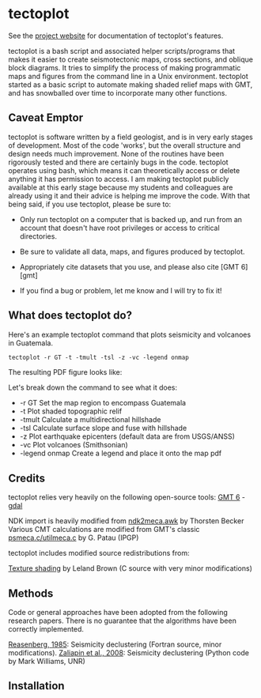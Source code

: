 tectoplot
=========

See the [project website][tectoplot] for documentation of tectoplot's features.

tectoplot is a bash script and associated helper scripts/programs that makes it easier to create seismotectonic maps, cross sections, and oblique block diagrams. It tries to simplify the process of making programmatic maps and figures from the command line in a Unix environment. tectoplot started as a basic script to automate making shaded relief maps with GMT, and has snowballed over time to incorporate many other functions.

Caveat Emptor
-------------

tectoplot is software written by a field geologist, and is in very early stages of development. Most of the code 'works', but the overall structure and design needs much improvement. None of the routines have been rigorously tested and there are certainly bugs in the code. tectoplot operates using bash, which means it can theoretically access or delete anything it has permission to access. I am making tectoplot publicly available at this early stage because my students and colleagues are already using it and their advice is helping me improve the code. With that being said, if you use tectoplot, please be sure to:

 * Only run tectoplot on a computer that is backed up, and run from an account that doesn't have root privileges or access to critical directories.

 * Be sure to validate all data, maps, and figures produced by tectoplot.

 * Appropriately cite datasets that you use, and please also cite [GMT 6][gmt]

 * If you find a bug or problem, let me know and I will try to fix it!

What does tectoplot do?
-----------------------

Here's an example tectoplot command that plots seismicity and volcanoes in Guatemala.

```proto
tectoplot -r GT -t -tmult -tsl -z -vc -legend onmap
```

The resulting PDF figure looks like:

Let's break down the command to see what it does:

 * -r GT           Set the map region to encompass Guatemala
 * -t              Plot shaded topographic relif
 * -tmult          Calculate a multidirectional hillshade
 * -tsl            Calculate surface slope and fuse with hillshade
 * -z              Plot earthquake epicenters (default data are from USGS/ANSS)
 * -vc             Plot volcanoes (Smithsonian)
 * -legend onmap   Create a legend and place it onto the map pdf

Credits
-------

tectoplot relies very heavily on the following open-source tools:
[GMT 6][gmt6] - [gdal][gdal]

NDK import is heavily modified from [ndk2meca.awk][ndk2meca] by Thorsten Becker
Various CMT calculations are modified from GMT's classic [psmeca.c/utilmeca.c][utilmeca] by G. Patau (IPGP)

tectoplot includes modified source redistributions from:

[Texture shading][text] by Leland Brown (C source with very minor modifications)

Methods
-------

Code or general approaches have been adopted from the following research papers. There is no guarantee that the algorithms have been correctly implemented.

[Reasenberg, 1985][rb]: Seismicity declustering (Fortran source, minor modifications).
[Zaliapin et al., 2008][zaliapin]: Seismicity declustering (Python code by Mark Williams, UNR)


Installation
------------

 [text]: http://www.textureshading.com/Home.html
 [utilmeca]: https://github.com/GenericMappingTools/gmt/blob/master/src/seis/utilmeca.c
 [gdal]: gdal.org
 [ndk2meca]: http://www-udc.ig.utexas.edu/external/becker/software/ndk2meca.awk
 [gmt6]: http://www.generic-mapping-tools.org
 [gmtcite]: https://www.generic-mapping-tools.org/cite/
 [tectoplot]: https://kyleedwardbradley.github.io/tectoplot/

 [rb]: https://doi.org/10.1029/JB090iB07p05479
 [zaliapin]: https://journals.aps.org/prl/abstract/10.1103/PhysRevLett.101.018501
